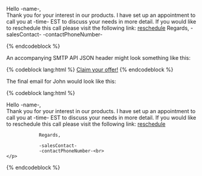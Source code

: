 Hello -name-,  
 Thank you for your interest in our products. I have set up an appointment to call you at -time- EST to discuss your needs in more detail. If you would like to reschedule this call please visit the following link: [reschedule](http://sendgrid.com/reschedule?id=-customerID-) Regards, -salesContact- -contactPhoneNumber-  

{% endcodeblock %}

An accompanying SMTP API JSON header might look something like this:

{% codeblock lang:html %}
<a href="http://sendgrid.com/customerOffer?id=-customerID-">Claim your offer!</a>
{% endcodeblock %}

The final email for John would look like this:

{% codeblock lang:html %}
<html>
  <head></head>
  <body>
    <p>Hello -name-,<br>
       Thank you for your interest in our products. I have set up an appointment
             to call you at -time- EST to discuss your needs in more detail. If you would 
             like to reschedule this call please visit the following link: 
             <a href="http://sendgrid.com/reschedule?id=-customerID-">reschedule</a>
 
                Regards,
 
                -salesContact-
                -contactPhoneNumber-<br>
    </p>
  </body>
</html>
{% endcodeblock %}
